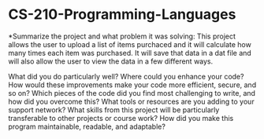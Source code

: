 # CS-210-Programming-Languages

*Summarize the project and what problem it was solving:
  This project allows the user to upload a list of items purchaced and it will calculate how many times each item was purchased. It will save that data in a dat file and will also allow the user to view the data in a few different ways. 


What did you do particularly well?
Where could you enhance your code? How would these improvements make your code more efficient, secure, and so on?
Which pieces of the code did you find most challenging to write, and how did you overcome this? What tools or resources are you adding to your support network?
What skills from this project will be particularly transferable to other projects or course work?
How did you make this program maintainable, readable, and adaptable?
